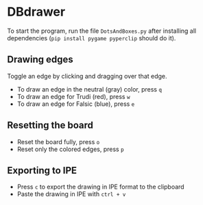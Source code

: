 # DBdrawer

To start the program, run the file `DotsAndBoxes.py` after installing all dependencies (`pip install pygame pyperclip` should do it).

## Drawing edges

Toggle an edge by clicking and dragging over that edge. 
  * To draw an edge in the neutral (gray) color, press `q`
  * To draw an edge for Trudi (red), press `w`
  * To draw an edge for Falsic (blue), press `e`
  
## Resetting the board

  * Reset the board fully, press `o`
  * Reset only the colored edges, press `p`
  
## Exporting to IPE

  * Press `c` to export the drawing in IPE format to the clipboard
  * Paste the drawing in IPE with `ctrl + v`
